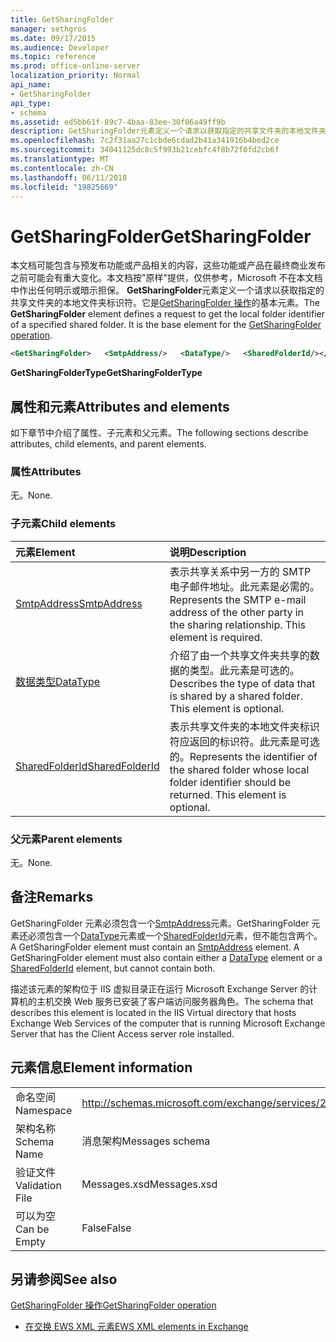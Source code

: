 ```yaml
---
title: GetSharingFolder
manager: sethgros
ms.date: 09/17/2015
ms.audience: Developer
ms.topic: reference
ms.prod: office-online-server
localization_priority: Normal
api_name:
- GetSharingFolder
api_type:
- schema
ms.assetid: ed5bb61f-89c7-4baa-83ee-30f06a49ff9b
description: GetSharingFolder元素定义一个请求以获取指定的共享文件夹的本地文件夹标识符。它是GetSharingFolder 操作的基本元素。
ms.openlocfilehash: 7c2f31aa27c1cbde6cdad2b41a341916b4bed2ce
ms.sourcegitcommit: 34041125dc8c5f993b21cebfc4f8b72f0fd2cb6f
ms.translationtype: MT
ms.contentlocale: zh-CN
ms.lasthandoff: 06/11/2018
ms.locfileid: "19825669"
---
```

# <a name="getsharingfolder"></a><span data-ttu-id="14184-104">GetSharingFolder</span><span class="sxs-lookup"><span data-stu-id="14184-104">GetSharingFolder</span></span>

<span data-ttu-id="14184-p102">本文档可能包含与预发布功能或产品相关的内容，这些功能或产品在最终商业发布之前可能会有重大变化。本文档按"原样"提供，仅供参考，Microsoft 不在本文档中作出任何明示或暗示担保。 **GetSharingFolder**元素定义一个请求以获取指定的共享文件夹的本地文件夹标识符。它是[GetSharingFolder 操作](getsharingfolder-operation.md)的基本元素。</span><span class="sxs-lookup"><span data-stu-id="14184-p102">The **GetSharingFolder** element defines a request to get the local folder identifier of a specified shared folder. It is the base element for the [GetSharingFolder operation](getsharingfolder-operation.md).</span></span>
  
```xml
<GetSharingFolder>   <SmtpAddress/>   <DataType/>   <SharedFolderId/></GetSharingFolder>
```

 <span data-ttu-id="14184-107">**GetSharingFolderType**</span><span class="sxs-lookup"><span data-stu-id="14184-107">**GetSharingFolderType**</span></span>
## <a name="attributes-and-elements"></a><span data-ttu-id="14184-108">属性和元素</span><span class="sxs-lookup"><span data-stu-id="14184-108">Attributes and elements</span></span>

<span data-ttu-id="14184-109">如下章节中介绍了属性、子元素和父元素。</span><span class="sxs-lookup"><span data-stu-id="14184-109">The following sections describe attributes, child elements, and parent elements.</span></span>
  
### <a name="attributes"></a><span data-ttu-id="14184-110">属性</span><span class="sxs-lookup"><span data-stu-id="14184-110">Attributes</span></span>

<span data-ttu-id="14184-111">无。</span><span class="sxs-lookup"><span data-stu-id="14184-111">None.</span></span>
  
### <a name="child-elements"></a><span data-ttu-id="14184-112">子元素</span><span class="sxs-lookup"><span data-stu-id="14184-112">Child elements</span></span>

|<span data-ttu-id="14184-113">**元素**</span><span class="sxs-lookup"><span data-stu-id="14184-113">**Element**</span></span>|<span data-ttu-id="14184-114">**说明**</span><span class="sxs-lookup"><span data-stu-id="14184-114">**Description**</span></span>|
|:-----|:-----|
|[<span data-ttu-id="14184-115">SmtpAddress</span><span class="sxs-lookup"><span data-stu-id="14184-115">SmtpAddress</span></span>](smtpaddress.md) <br/> |<span data-ttu-id="14184-p103">表示共享关系中另一方的 SMTP 电子邮件地址。此元素是必需的。</span><span class="sxs-lookup"><span data-stu-id="14184-p103">Represents the SMTP e-mail address of the other party in the sharing relationship. This element is required.</span></span>  <br/> |
|[<span data-ttu-id="14184-118">数据类型</span><span class="sxs-lookup"><span data-stu-id="14184-118">DataType</span></span>](datatype.md) <br/> |<span data-ttu-id="14184-p104">介绍了由一个共享文件夹共享的数据的类型。此元素是可选的。</span><span class="sxs-lookup"><span data-stu-id="14184-p104">Describes the type of data that is shared by a shared folder. This element is optional.</span></span>  <br/> |
|[<span data-ttu-id="14184-121">SharedFolderId</span><span class="sxs-lookup"><span data-stu-id="14184-121">SharedFolderId</span></span>](sharedfolderid.md) <br/> |<span data-ttu-id="14184-p105">表示共享文件夹的本地文件夹标识符应返回的标识符。此元素是可选的。</span><span class="sxs-lookup"><span data-stu-id="14184-p105">Represents the identifier of the shared folder whose local folder identifier should be returned. This element is optional.</span></span>  <br/> |
   
### <a name="parent-elements"></a><span data-ttu-id="14184-124">父元素</span><span class="sxs-lookup"><span data-stu-id="14184-124">Parent elements</span></span>

<span data-ttu-id="14184-125">无。</span><span class="sxs-lookup"><span data-stu-id="14184-125">None.</span></span>
  
## <a name="remarks"></a><span data-ttu-id="14184-126">备注</span><span class="sxs-lookup"><span data-stu-id="14184-126">Remarks</span></span>

<span data-ttu-id="14184-p106">GetSharingFolder 元素必须包含一个[SmtpAddress](smtpaddress.md)元素。GetSharingFolder 元素还必须包含一个[DataType](datatype.md)元素或一个[SharedFolderId](sharedfolderid.md)元素，但不能包含两个。</span><span class="sxs-lookup"><span data-stu-id="14184-p106">A GetSharingFolder element must contain an [SmtpAddress](smtpaddress.md) element. A GetSharingFolder element must also contain either a [DataType](datatype.md) element or a [SharedFolderId](sharedfolderid.md) element, but cannot contain both.</span></span> 
  
<span data-ttu-id="14184-129">描述该元素的架构位于 IIS 虚拟目录正在运行 Microsoft Exchange Server 的计算机的主机交换 Web 服务已安装了客户端访问服务器角色。</span><span class="sxs-lookup"><span data-stu-id="14184-129">The schema that describes this element is located in the IIS Virtual directory that hosts Exchange Web Services of the computer that is running Microsoft Exchange Server that has the Client Access server role installed.</span></span>
  
## <a name="element-information"></a><span data-ttu-id="14184-130">元素信息</span><span class="sxs-lookup"><span data-stu-id="14184-130">Element information</span></span>

|||
|:-----|:-----|
|<span data-ttu-id="14184-131">命名空间</span><span class="sxs-lookup"><span data-stu-id="14184-131">Namespace</span></span>  <br/> |http://schemas.microsoft.com/exchange/services/2006/messages  <br/> |
|<span data-ttu-id="14184-132">架构名称</span><span class="sxs-lookup"><span data-stu-id="14184-132">Schema Name</span></span>  <br/> |<span data-ttu-id="14184-133">消息架构</span><span class="sxs-lookup"><span data-stu-id="14184-133">Messages schema</span></span>  <br/> |
|<span data-ttu-id="14184-134">验证文件</span><span class="sxs-lookup"><span data-stu-id="14184-134">Validation File</span></span>  <br/> |<span data-ttu-id="14184-135">Messages.xsd</span><span class="sxs-lookup"><span data-stu-id="14184-135">Messages.xsd</span></span>  <br/> |
|<span data-ttu-id="14184-136">可以为空</span><span class="sxs-lookup"><span data-stu-id="14184-136">Can be Empty</span></span>  <br/> |<span data-ttu-id="14184-137">False</span><span class="sxs-lookup"><span data-stu-id="14184-137">False</span></span>  <br/> |
   
## <a name="see-also"></a><span data-ttu-id="14184-138">另请参阅</span><span class="sxs-lookup"><span data-stu-id="14184-138">See also</span></span>



[<span data-ttu-id="14184-139">GetSharingFolder 操作</span><span class="sxs-lookup"><span data-stu-id="14184-139">GetSharingFolder operation</span></span>](getsharingfolder-operation.md)


- [<span data-ttu-id="14184-140">在交换 EWS XML 元素</span><span class="sxs-lookup"><span data-stu-id="14184-140">EWS XML elements in Exchange</span></span>](ews-xml-elements-in-exchange.md)

